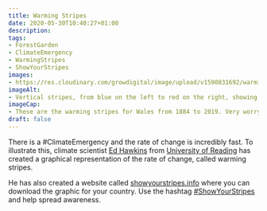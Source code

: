 ```yaml
---
title: Warming Stripes
date: 2020-05-30T10:40:27+01:00
description: 
tags: 
- ForestGarden
- ClimateEmergency
- WarmingStripes
- ShowYourStripes
images: 
- https://res.cloudinary.com/growdigital/image/upload/v1590831692/warming-stripes-wales.png
imageAlt:
- Vertical stripes, from blue on the left to red on the right, showing increase in annual temperatures in Wales
imageCap:
- These are the warming stripes for Wales from 1884 to 2019. Very worrying.
draft: false
---
```


There is a #ClimateEmergency and the rate of change is incredibly fast. To illustrate this, climate scientist [Ed Hawkins](https://twitter.com/ed_hawkins) from [University of Reading](www.met.reading.ac.uk/~ed/) has created a graphical representation of the rate of change, called warming stripes.

He has also created a website called [showyourstripes.info](http://showyourstripes.info) where you can download the graphic for your country. Use the hashtag [#ShowYourStripes](https://twitter.com/search?q=showyourstripes) and help spread awareness.
